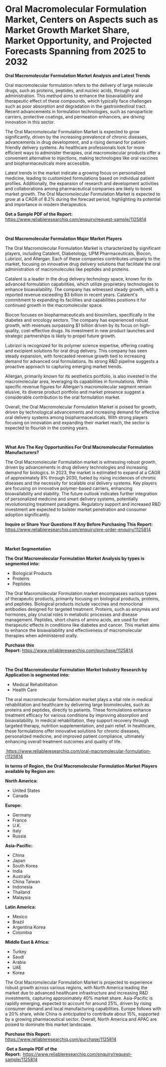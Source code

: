 <p><h1>Oral Macromolecular Formulation Market, Centers on Aspects such as Market Growth Market Share, Market Opportunity, and Projected Forecasts Spanning from 2025 to 2032</h1></p><p><strong>Oral Macromolecular Formulation Market Analysis and Latest Trends</strong></p>
<p><p>Oral macromolecular formulation refers to the delivery of large molecule drugs, such as proteins, peptides, and nucleic acids, through oral administration. This method aims to enhance the bioavailability and therapeutic effect of these compounds, which typically face challenges such as poor absorption and degradation in the gastrointestinal tract. Recent advancements in formulation technologies, such as nanoparticle carriers, protective coatings, and permeation enhancers, are driving innovation in this sector.</p><p>The Oral Macromolecular Formulation Market is expected to grow significantly, driven by the increasing prevalence of chronic diseases, advancements in drug development, and a rising demand for patient-friendly delivery systems. As healthcare professionals look for more efficient ways to administer therapies, oral macromolecular products offer a convenient alternative to injections, making technologies like oral vaccines and biopharmaceuticals more accessible.</p><p>Latest trends in the market indicate a growing focus on personalized medicine, leading to customized formulations based on individual patient profiles. Additionally, the expansion of research and development activities and collaborations among pharmaceutical companies are likely to boost market growth. The Oral Macromolecular Formulation Market is expected to grow at a CAGR of 8.2% during the forecast period, highlighting its potential and importance in modern therapeutics.</p></p>
<p><strong>Get a Sample PDF of the Report:&nbsp;</strong> <a href="https://www.reliableresearchiq.com/enquiry/request-sample/1125814?utm_campaign=3501&utm_medium=2&utm_source=Github&utm_content=ia&utm_term=19042025&utm_id=oral-macromolecular-formulation">https://www.reliableresearchiq.com/enquiry/request-sample/1125814</a></p>
<p>&nbsp;</p>
<p><strong>Oral Macromolecular Formulation Major Market Players</strong></p>
<p><p>The Oral Macromolecular Formulation Market is characterized by significant players, including Catalent, Diabetology, UPM Pharmaceuticals, Biocon, Lubrizol, and Allergan. Each of these companies contributes uniquely to the market, focusing on innovative drug delivery solutions that facilitate the oral administration of macromolecules like peptides and proteins.</p><p>Catalent is a leader in the drug delivery technology space, known for its advanced formulation capabilities, which utilize proprietary technologies to enhance bioavailability. The company has witnessed steady growth, with a reported revenue exceeding $3 billion in recent years. Catalent's commitment to expanding its facilities and capabilities positions it for continued growth in the macromolecular space.</p><p>Biocon focuses on biopharmaceuticals and biosimilars, specifically in the diabetes and oncology sectors. The company has experienced robust growth, with revenues surpassing $1 billion driven by its focus on high-quality, cost-effective drugs. Its investment in new product launches and strategic partnerships is likely to propel future growth.</p><p>Lubrizol is recognized for its polymer science expertise, offering coating and excipient solutions for oral drug delivery. This company has seen steady expansion, with forecasted revenue growth tied to increasing demand for advanced oral formulations. Its strong R&D pipeline suggests a proactive approach to capturing emerging market trends.</p><p>Allergan, primarily known for its aesthetics portfolio, is also invested in the macromolecular area, leveraging its capabilities in formulations. While specific revenue figures for Allergan's macromolecular segment remain elusive, its diverse product portfolio and market presence suggest a considerable contribution to the oral formulation market.</p><p>Overall, the Oral Macromolecular Formulation Market is poised for growth, driven by technological advancements and increasing demand for effective oral delivery systems among biopharmaceuticals. With strong players focusing on innovation and expanding their market reach, the sector is expected to flourish in the coming years.</p></p>
<p>&nbsp;</p>
<p><strong>What Are The Key Opportunities For Oral Macromolecular Formulation Manufacturers?</strong></p>
<p><p>The Oral Macromolecular Formulation market is witnessing robust growth, driven by advancements in drug delivery technologies and increasing demand for biologics. In 2023, the market is estimated to expand at a CAGR of approximately 8% through 2030, fueled by rising incidences of chronic diseases and the necessity for scalable oral delivery systems. Key players are focusing on innovative polymer-based carriers, enhancing bioavailability and stability. The future outlook indicates further integration of personalized medicine and smart delivery systems, potentially revolutionizing treatment paradigms. Regulatory support and increased R&D investment are expected to bolster market penetration and consumer adoption significantly.</p></p>
<p><strong>Inquire or Share Your Questions If Any Before Purchasing This Report:</strong> <a href="https://www.reliableresearchiq.com/enquiry/pre-order-enquiry/1125814?utm_campaign=3501&utm_medium=2&utm_source=Github&utm_content=ia&utm_term=19042025&utm_id=oral-macromolecular-formulation">https://www.reliableresearchiq.com/enquiry/pre-order-enquiry/1125814</a></p>
<p>&nbsp;</p>
<p><strong>Market Segmentation</strong></p>
<p><strong>The Oral Macromolecular Formulation Market Analysis by types is segmented into:</strong></p>
<p><ul><li>Biological Products</li><li>Proteins</li><li>Peptides</li></ul></p>
<p><p>The Oral Macromolecular Formulation market encompasses various types of therapeutic products, primarily focusing on biological products, proteins, and peptides. Biological products include vaccines and monoclonal antibodies designed for targeted treatment. Proteins, such as enzymes and hormones, play crucial roles in metabolic processes and disease management. Peptides, short chains of amino acids, are used for their therapeutic effects in conditions like diabetes and cancer. This market aims to enhance the bioavailability and effectiveness of macromolecular therapies when administered orally.</p></p>
<p><strong>Purchase this Report:&nbsp;</strong><a href="https://www.reliableresearchiq.com/purchase/1125814?utm_campaign=3501&utm_medium=2&utm_source=Github&utm_content=ia&utm_term=19042025&utm_id=oral-macromolecular-formulation">https://www.reliableresearchiq.com/purchase/1125814</a></p>
<p>&nbsp;</p>
<p><strong>The Oral Macromolecular Formulation Market Industry Research by Application is segmented into:</strong></p>
<p><ul><li>Medical Rehabilitation</li><li>Health Care</li></ul></p>
<p><p>The oral macromolecular formulation market plays a vital role in medical rehabilitation and healthcare by delivering large biomolecules, such as proteins and peptides, directly to patients. These formulations enhance treatment efficacy for various conditions by improving absorption and bioavailability. In medical rehabilitation, they support recovery through targeted therapy, nutrition supplementation, and pain relief. In healthcare, these formulations offer innovative solutions for chronic diseases, personalized medicine, and improved patient compliance, ultimately enhancing overall treatment outcomes and quality of life.</p></p>
<p><a href="https://www.reliableresearchiq.com/oral-macromolecular-formulation-r1125814?utm_campaign=3501&utm_medium=2&utm_source=Github&utm_content=ia&utm_term=19042025&utm_id=oral-macromolecular-formulation">&nbsp;https://www.reliableresearchiq.com/oral-macromolecular-formulation-r1125814</a></p>
<p><strong>In terms of Region, the Oral Macromolecular Formulation Market Players available by Region are:</strong></p>
<p>
    <p> <strong> North America: </strong>
        <ul>
            <li>United States</li>
            <li>Canada</li>
        </ul>
        </p> 
    <p> <strong> Europe: </strong>
        <ul>
            <li>Germany</li>
            <li>France</li>
            <li>U.K.</li>
            <li>Italy</li>
            <li>Russia</li>
        </ul>
        </p> 
    <p> <strong> Asia-Pacific: </strong>
        <ul>
            <li>China</li>
            <li>Japan</li>
            <li>South Korea</li>
            <li>India</li>
            <li>Australia</li>
            <li>China Taiwan</li>
            <li>Indonesia</li>
            <li>Thailand</li>
            <li>Malaysia</li>
        </ul>
        </p> 
    <p> <strong> Latin America: </strong>
        <ul>
            <li>Mexico</li>
            <li>Brazil</li>
            <li>Argentina Korea</li>
            <li>Colombia</li>
        </ul>
        </p> 
    <p> <strong> Middle East & Africa: </strong>
        <ul>
            <li>Turkey</li>
            <li>Saudi</li>
            <li>Arabia</li>
            <li>UAE</li>
            <li>Korea</li>
        </ul>
    </p>
    </p>
<p><p>The Oral Macromolecular Formulation Market is projected to experience robust growth across various regions, with North America leading the market due to advanced healthcare infrastructure and increasing R&D investments, capturing approximately 40% market share. Asia-Pacific is rapidly emerging, expected to account for around 25%, driven by rising consumer demand and local manufacturing capabilities. Europe follows with a 20% share, while China is anticipated to contribute about 15%, supported by a growing pharmaceutical sector. Overall, North America and APAC are poised to dominate this market landscape.</p></p>
<p><strong>Purchase this Report: </strong><a href="https://www.reliableresearchiq.com/purchase/1125814?utm_campaign=3501&utm_medium=2&utm_source=Github&utm_content=ia&utm_term=19042025&utm_id=oral-macromolecular-formulation">https://www.reliableresearchiq.com/purchase/1125814</a></p>
<p>&nbsp;<strong>Get a Sample PDF of the Report:&nbsp;&nbsp;</strong><a href="https://www.reliableresearchiq.com/enquiry/request-sample/1125814?utm_campaign=3501&utm_medium=2&utm_source=Github&utm_content=ia&utm_term=19042025&utm_id=oral-macromolecular-formulation">https://www.reliableresearchiq.com/enquiry/request-sample/1125814</a></p>
<p><strong></strong></p>
<p><p></p><p></p><p></p></p>